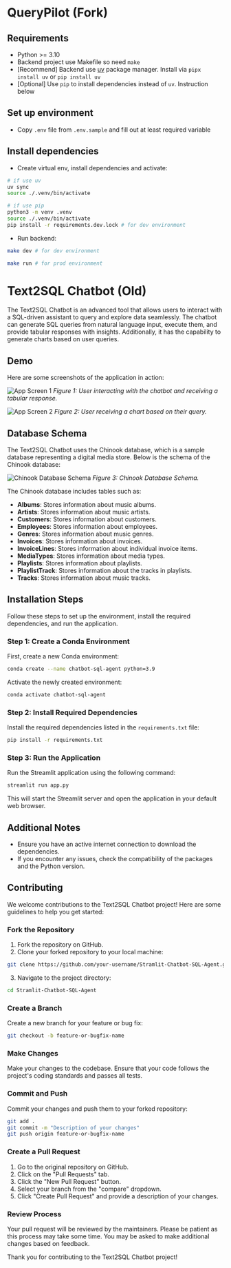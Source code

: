 # QueryPilot (Fork)

## Requirements

- Python >= 3.10
- Backend project use Makefile so need `make`
- [Recommend] Backend use [uv](https://docs.astral.sh/uv/) package manager. Install via `pipx install uv` or `pip install uv`
- [Optional] Use `pip` to install dependencies instead of `uv`. Instruction below

## Set up environment

- Copy `.env` file from `.env.sample` and fill out at least required variable

## Install dependencies

- Create virtual env, install dependencies and activate:

```bash
# if use uv
uv sync
source ./.venv/bin/activate

# if use pip
python3 -m venv .venv
source ./.venv/bin/activate
pip install -r requirements.dev.lock # for dev environment
```

- Run backend:

```bash
make dev # for dev environment

make run # for prod environment
```

# Text2SQL Chatbot (Old)

The Text2SQL Chatbot is an advanced tool that allows users to interact with a SQL-driven assistant to query and explore data seamlessly. The chatbot can generate SQL queries from natural language input, execute them, and provide tabular responses with insights. Additionally, it has the capability to generate charts based on user queries.

## Demo

Here are some screenshots of the application in action:

![App Screen 1](app_screen.png)
_Figure 1: User interacting with the chatbot and receiving a tabular response._

![App Screen 2](app_screen2.png)
_Figure 2: User receiving a chart based on their query._

## Database Schema

The Text2SQL Chatbot uses the Chinook database, which is a sample database representing a digital media store. Below is the schema of the Chinook database:

![Chinook Database Schema](chinook_database.png)
_Figure 3: Chinook Database Schema._

The Chinook database includes tables such as:

- **Albums**: Stores information about music albums.
- **Artists**: Stores information about music artists.
- **Customers**: Stores information about customers.
- **Employees**: Stores information about employees.
- **Genres**: Stores information about music genres.
- **Invoices**: Stores information about invoices.
- **InvoiceLines**: Stores information about individual invoice items.
- **MediaTypes**: Stores information about media types.
- **Playlists**: Stores information about playlists.
- **PlaylistTrack**: Stores information about the tracks in playlists.
- **Tracks**: Stores information about music tracks.

## Installation Steps

Follow these steps to set up the environment, install the required dependencies, and run the application.

### Step 1: Create a Conda Environment

First, create a new Conda environment:

```bash
conda create --name chatbot-sql-agent python=3.9
```

Activate the newly created environment:

```bash
conda activate chatbot-sql-agent
```

### Step 2: Install Required Dependencies

Install the required dependencies listed in the `requirements.txt` file:

```bash
pip install -r requirements.txt
```

### Step 3: Run the Application

Run the Streamlit application using the following command:

```bash
streamlit run app.py
```

This will start the Streamlit server and open the application in your default web browser.

## Additional Notes

- Ensure you have an active internet connection to download the dependencies.
- If you encounter any issues, check the compatibility of the packages and the Python version.

## Contributing

We welcome contributions to the Text2SQL Chatbot project! Here are some guidelines to help you get started:

### Fork the Repository

1. Fork the repository on GitHub.
2. Clone your forked repository to your local machine:

```bash
git clone https://github.com/your-username/Stramlit-Chatbot-SQL-Agent.git
```

3. Navigate to the project directory:

```bash
cd Stramlit-Chatbot-SQL-Agent
```

### Create a Branch

Create a new branch for your feature or bug fix:

```bash
git checkout -b feature-or-bugfix-name
```

### Make Changes

Make your changes to the codebase. Ensure that your code follows the project's coding standards and passes all tests.

### Commit and Push

Commit your changes and push them to your forked repository:

```bash
git add .
git commit -m "Description of your changes"
git push origin feature-or-bugfix-name
```

### Create a Pull Request

1. Go to the original repository on GitHub.
2. Click on the "Pull Requests" tab.
3. Click the "New Pull Request" button.
4. Select your branch from the "compare" dropdown.
5. Click "Create Pull Request" and provide a description of your changes.

### Review Process

Your pull request will be reviewed by the maintainers. Please be patient as this process may take some time. You may be asked to make additional changes based on feedback.

Thank you for contributing to the Text2SQL Chatbot project!
